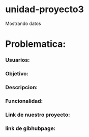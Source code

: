 # unidad-proyecto3
Mostrando datos 

# Problematica: 

### Usuarios:


### Objetivo:

### Descripcion:


### Funcionalidad:

### Link de nuestro proyecto:

### link de gibhubpage: 
